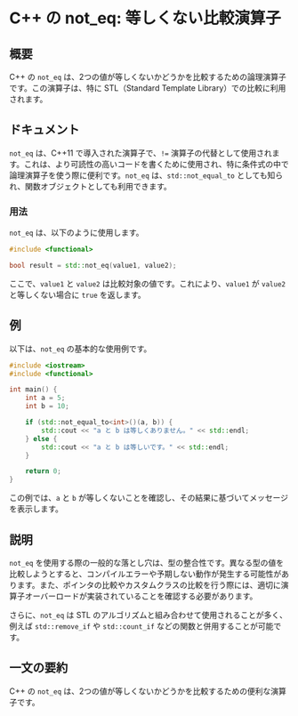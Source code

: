 <!--
Meta Description: # C++ の not_eq: 等しくない比較演算子 ## 概要 C++ の `not_eq` は、2つの値が等しくないかどうかを比較するための論理演算子です。この演算子は、特に STL（Standard Template Library）での比較に利用されます。 ## ドキュメント `not_eq...
Meta Keywords: not_eq, std, int, include, value1
-->

# C++ の not_eq: 等しくない比較演算子

## 概要
C++ の `not_eq` は、2つの値が等しくないかどうかを比較するための論理演算子です。この演算子は、特に STL（Standard Template Library）での比較に利用されます。

## ドキュメント
`not_eq` は、C++11 で導入された演算子で、`!=` 演算子の代替として使用されます。これは、より可読性の高いコードを書くために使用され、特に条件式の中で論理演算子を使う際に便利です。`not_eq` は、`std::not_equal_to` としても知られ、関数オブジェクトとしても利用できます。

### 用法
`not_eq` は、以下のように使用します。

```cpp
#include <functional>

bool result = std::not_eq(value1, value2);
```

ここで、`value1` と `value2` は比較対象の値です。これにより、`value1` が `value2` と等しくない場合に `true` を返します。

## 例
以下は、`not_eq` の基本的な使用例です。

```cpp
#include <iostream>
#include <functional>

int main() {
    int a = 5;
    int b = 10;

    if (std::not_equal_to<int>()(a, b)) {
        std::cout << "a と b は等しくありません。" << std::endl;
    } else {
        std::cout << "a と b は等しいです。" << std::endl;
    }

    return 0;
}
```

この例では、`a` と `b` が等しくないことを確認し、その結果に基づいてメッセージを表示します。

## 説明
`not_eq` を使用する際の一般的な落とし穴は、型の整合性です。異なる型の値を比較しようとすると、コンパイルエラーや予期しない動作が発生する可能性があります。また、ポインタの比較やカスタムクラスの比較を行う際には、適切に演算子オーバーロードが実装されていることを確認する必要があります。

さらに、`not_eq` は STL のアルゴリズムと組み合わせて使用されることが多く、例えば `std::remove_if` や `std::count_if` などの関数と併用することが可能です。

## 一文の要約
C++ の `not_eq` は、2つの値が等しくないかどうかを比較するための便利な演算子です。
